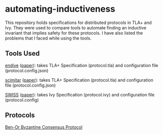 # automating-inductiveness

This repository holds specifications for distributed protocols in TLA+ and Ivy. They were used to compare tools to automate finding an inductive invariant that implies safety for these protocols. I have also listed the problems that I faced while using the tools.

## Tools Used

[endive](https://github.com/will62794/endive) ([paper](https://arxiv.org/pdf/2205.06360)): takes TLA+ Specification (protocol.tla) and configuration file (protocol.config.json)

[scimitar](https://github.com/will62794/scimitar/) ([paper](https://will62794.github.io/assets/papers/interpretable-verification-2024.pdf)): takes TLA+ Specification (protocol.tla) and configuration file (protocol.config.json)

[SWISS](https://github.com/secure-foundations/SWISS) ([paper](https://www.andrew.cmu.edu/user/bparno/papers/swiss.pdf)): takes Ivy Specification (protocol.ivy) and configuration file (protocol.config)

## Protocols

[Ben-Or Byzantine Consensus Protocol](https://dl.acm.org/doi/pdf/10.1145/800221.806707)
